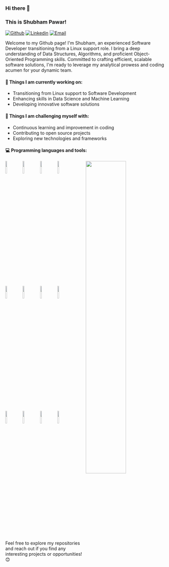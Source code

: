### Hi there 👋 
### This is Shubham Pawar!

[![Github](https://img.shields.io/badge/-Github-000?style=flat&logo=Github&logoColor=white)](https://github.com/shubham-dilip-pawar)
[![Linkedin](https://img.shields.io/badge/-LinkedIn-blue?style=flat&logo=Linkedin&logoColor=white)](https://www.linkedin.com/in/shubham-dilip-pawar)
[![Email](https://img.shields.io/badge/-Email-c14438?style=flat&logo=Gmail&logoColor=white)](mailto:shubham.d.pawar.3333@gmail.com)

Welcome to my Github page! I'm Shubham, an experienced Software Developer transitioning from a Linux support role. I bring a deep understanding of Data Structures, Algorithms, and proficient Object-Oriented Programming skills. Committed to crafting efficient, scalable software solutions, I'm ready to leverage my analytical prowess and coding acumen for your dynamic team.

#### 🌱 Things I am currently working on: 
- Transitioning from Linux support to Software Development
- Enhancing skills in Data Science and Machine Learning
- Developing innovative software solutions

#### :muscle: Things I am challenging myself with:
- Continuous learning and improvement in coding
- Contributing to open source projects
- Exploring new technologies and frameworks

#### :computer: Programming languages and tools: 
<p>
	<img width="50%" align="right" src="https://github-readme-stats.vercel.app/api?username=shubham-dilip-pawar&show_icons=true&hide_border=true" />

<code><img width="10%" src="https://www.vectorlogo.zone/logos/python/python-ar21.svg"></code>
<code><img width="10%" src="https://www.vectorlogo.zone/logos/javascript/javascript-ar21.svg"></code>
<code><img width="10%" src="https://www.vectorlogo.zone/logos/sqlite/sqlite-ar21.svg"></code>
<code><img width="10%" src="https://www.vectorlogo.zone/logos/java/java-ar21.svg"></code>
<br />
<code><img width="10%" src="https://www.vectorlogo.zone/logos/pandas-dev/pandas-dev-ar21.svg"></code>
<code><img width="10%" src="https://www.vectorlogo.zone/logos/numpy/numpy-ar21.svg"></code>
<code><img width="10%" src="https://www.vectorlogo.zone/logos/matplotlib/matplotlib-ar21.svg"></code>
<code><img width="10%" src="https://www.vectorlogo.zone/logos/mongodb/mongodb-ar21.svg"></code>
<br />
<code><img width="10%" src="https://www.vectorlogo.zone/logos/reactjs/reactjs-ar21.svg"></code>
<code><img width="10%" src="https://www.vectorlogo.zone/logos/flask/flask-ar21.svg"></code>
<code><img width="10%" src="https://www.vectorlogo.zone/logos/linux/linux-ar21.svg"></code>
<code><img width="10%" src="https://www.vectorlogo.zone/logos/git-scm/git-scm-ar21.svg"></code>
</p>

Feel free to explore my repositories and reach out if you find any interesting projects or opportunities! 😊